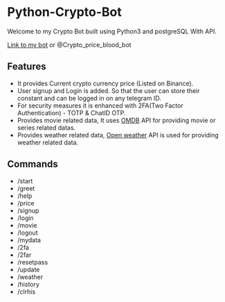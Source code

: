 # Python-Crypto-Bot

Welcome to my Crypto Bot built using Python3 and postgreSQL With API.

[Link to my bot](https://t.me/Crypto_price_blood_bot) or @Crypto_price_blood_bot

## Features

* It provides Current crypto currency price (Listed on Binance).
* User signup and Login is added. So that the user can store their constant and can be logged in on any telegram ID.
* For security measures it is enhanced with 2FA(Two Factor Authentication) - TOTP & ChatID OTP.
* Provides movie related data, It uses [OMDB](https://www.omdbapi.com/) API for providing movie or series related datas.
* Provides weather related data, [Open weather](https://openweathermap.org/) API is used for providing weather related data.

## Commands

* /start
* /greet
* /help
* /price
* /signup
* /login
* /movie
* /logout
* /mydata
* /2fa
* /2far
* /resetpass
* /update
* /weather
* /history
* /clrhis

